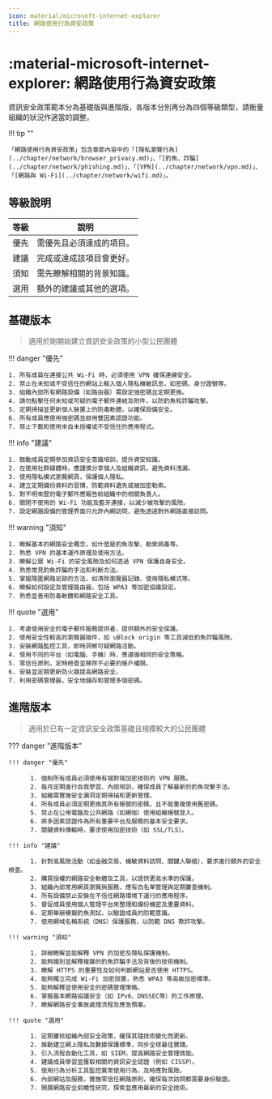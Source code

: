 ```yaml
---
icon: material/microsoft-internet-explorer
title: 網路使用行為資安政策
---
```


# :material-microsoft-internet-explorer: 網路使用行為資安政策

資訊安全政策範本分為基礎版與進階版，各版本分別再分為四個等級類型，請衡量組織的狀況作適當的調整。

!!! tip ""

    「網路使用行為資安政策」包含章節內容中的「[隱私瀏覽行為](../chapter/network/browser_privacy.md)」、「[釣魚、詐騙](../chapter/network/phishing.md)」、「[VPN](../chapter/network/vpn.md)」、「[網路與 Wi-Fi](../chapter/network/wifi.md)」。

## 等級說明

| 等級  | 說明                     |
| :---: | ------------------------ |
| 優先  | 需優先且必須達成的項目。 |
| 建議  | 完成或達成該項目會更好。 |
| 須知  | 需先瞭解相關的背景知識。 |
| 選用  | 額外的建議或其他的選項。 |

## 基礎版本

> 適用於剛開始建立資訊安全政策的小型公民團體

!!! danger "優先"

    1. 所有成員在連接公共 Wi-Fi 時，必須使用 VPN 確保連線安全。
    2. 禁止在未知或不受信任的網站上輸入個人隱私機敏訊息，如密碼、身分證號等。
    3. 組織內部所有網路設備（如路由器）需設定強密碼且定期更換。
    4. 請勿點擊任何未知或可疑的電子郵件連結及附件，以防釣魚和詐騙攻擊。
    5. 定期掃描並更新個人裝置上的防毒軟體，以確保設備安全。
    6. 所有成員應使用強密碼並啟用雙因素認證功能。
    7. 禁止下載和使用來自未授權或不受信任的應用程式。

!!! info "建議"

    1. 鼓勵成員定期參加資訊安全意識培訓，提升資安知識。
    2. 在使用社群媒體時，應謹慎分享個人及組織資訊，避免資料洩漏。
    3. 使用隱私模式瀏覽網頁，保護個人隱私。
    4. 建立定期備份資料的習慣，防範資料遺失或被加密勒索。
    5. 對不明來歷的電子郵件應報告給組織中的相關負責人。
    6. 關閉不使用的 Wi-Fi 功能及藍牙連接，以減少被攻擊的風險。
    7. 設定網路設備的管理界面只允許內網訪問，避免透過對外網路直接訪問。

!!! warning "須知"

    1. 瞭解基本的網路安全概念，如什麼是釣魚攻擊、勒索病毒等。
    2. 熟悉 VPN 的基本運作原理及使用方法。
    3. 瞭解公眾 Wi-Fi 的安全風險及如何透過 VPN 保護自身安全。
    4. 熟悉常見釣魚詐騙的手法和判斷方法。
    5. 掌握隱匿網路足跡的方法，如清除瀏覽器記錄、使用隱私模式等。
    6. 瞭解如何設定及管理路由器，包括 WPA3 等加密協議設定。
    7. 熟悉並善用防毒軟體和網路安全工具。

!!! quote "選用"

    1. 考慮使用安全的電子郵件服務提供者，提供額外的安全保護。
    2. 使用安全性較高的瀏覽器插件，如 uBlock origin 等工具減低釣魚詐騙風險。
    3. 安裝網路監控工具，即時洞察可疑網路活動。
    4. 使用不同的平台（如電腦、手機）時，應遵循相同的安全策略。
    5. 零信任原則，定時檢查並移除不必要的帳戶權限。
    6. 安裝並定期更新防火牆提高網路安全。
    7. 利用密碼管理器，安全地儲存和管理多個密碼。

## 進階版本

> 適用於已有一定資訊安全政策基礎且規模較大的公民團體

??? danger "進階版本"

    !!! danger "優先"

          1. 強制所有成員必須使用有端對端加密技術的 VPN 服務。
          2. 每月定期進行自我學習、內部培訓，確保成員了解最新的釣魚攻擊手法。
          3. 組織需實施安全漏洞定期掃描和更新管理。
          4. 所有成員必須定期更換其所有帳號的密碼，且不能重複使用舊密碼。
          5. 禁止在公用電腦及公共網路（如網咖）使用組織帳號登入。
          6. 將多因素認證作為所有重要平台及服務的基本安全要求。
          7. 關鍵資料傳輸時，要求使用加密技術（如 SSL/TLS）。

    !!! info "建議"

          1. 針對高風險活動（如金融交易、機敏資料訪問、關鍵人聯絡），要求進行額外的安全檢查。
          2. 購買授權的網路安全軟體及工具，以提供更高水準的保護。
          3. 組織內部常用網頁瀏覽與服務，應有白名單管理與定期審查機制。
          4. 所有設備禁止安裝在不信任網路環境下運行的應用程序。
          5. 督促成員使用個人管理平台來整理和備份機密及重要資料。
          6. 定期舉辦模擬釣魚測試，以驗證成員的防範意識。
          7. 使用網域名稱系統（DNS）保護服務，以防範 DNS 欺詐攻擊。

    !!! warning "須知"

          1. 詳細瞭解並能解釋 VPN 的加密及隱私保護機制。
          2. 能夠識別並解釋複雜的釣魚詐騙手法及背後的技術機制。
          3. 瞭解 HTTPS 的重要性及如何判斷網站是否使用 HTTPS。
          4. 能夠獨立完成 Wi-Fi 加密設置，熟悉 WPA3 等高級加密標準。
          5. 能夠解釋並使用安全的密碼管理策略。
          6. 掌握基本網路協議安全（如 IPv6、DNSSEC等）的工作原理。
          7. 瞭解網路安全事故處理流程及應急預案。

    !!! quote "選用"

          1. 定期審核組織內部安全政策，確保其隨技術變化而更新。
          2. 推動建立網上隱私及數據保護標準，同步全球最佳實踐。
          3. 引入流程自動化工具，如 SIEM，提高網路安全管理效能。
          4. 建議成員學習並獲取相關的資訊安全認證（例如 CISSP）。
          5. 使用行為分析工具監控異常使用行為，及時應對風險。
          6. 內部網站及服務，實施零信任網路原則，確保每次訪問都需要身份驗證。
          7. 開展網路安全前瞻性研究，探索並應用最新的安全技術。
